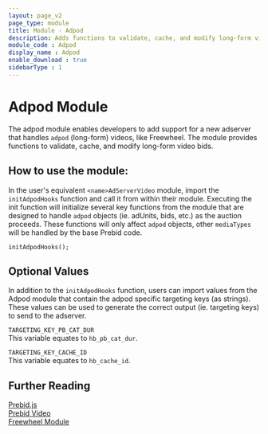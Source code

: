 ```yaml
---
layout: page_v2
page_type: module
title: Module - Adpod
description: Adds functions to validate, cache, and modify long-form video bids.
module_code : Adpod
display_name : Adpod
enable_download : true
sidebarType : 1
---
```


# Adpod Module

The adpod module enables developers to add support for a new adserver that handles `adpod` (long-form) videos, like Freewheel. The  module provides functions to validate, cache, and modify long-form video bids. 

## How to use the module:

In the user's equivalent `<name>AdServerVideo` module, import the `initAdpodHooks` function and call it from within their module. Executing the init function will initialize several key functions from the module that are designed to handle `adpod` objects (ie. adUnits, bids, etc.) as the auction proceeds. These functions will only affect `adpod` objects, other `mediaTypes` will be handled by the base Prebid code. 

```
initAdpodHooks();
```

## Optional Values
In addition to the `initAdpodHooks` function, users can import values from the Adpod module that contain the adpod specific targeting keys (as strings). These values can be used to generate the correct output (ie. targeting keys) to send to the adserver.  

`TARGETING_KEY_PB_CAT_DUR`  
This variable equates to `hb_pb_cat_dur`.

`TARGETING_KEY_CACHE_ID`  
This variable equates to `hb_cache_id`. 

## Further Reading

[Prebid.js](http://prebid.org/dev-docs/getting-started.html)   
[Prebid Video](http://prebid.org/prebid-video/video-overview.html)  
[Freewheel Module](/dev-docs/modules/freewheel.html)